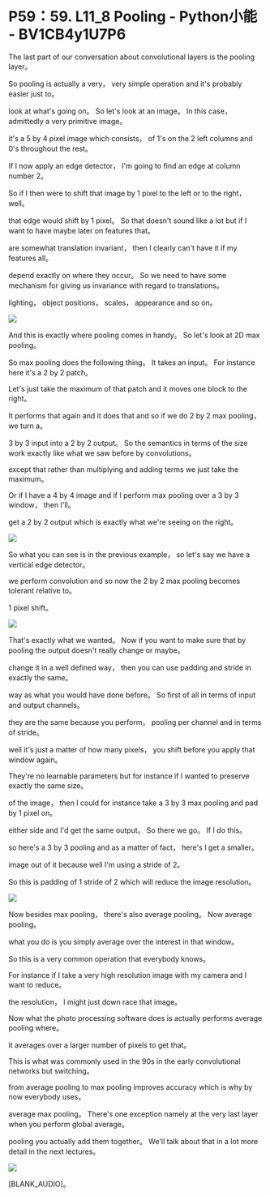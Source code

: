 # P59：59. L11_8 Pooling - Python小能 - BV1CB4y1U7P6

 The last part of our conversation about convolutional layers is the pooling layer。

 So pooling is actually a very， very simple operation and it's probably easier just to。

 look at what's going on。 So let's look at an image。 In this case， admittedly a very primitive image。

 it's a 5 by 4 pixel image which consists， of 1's on the 2 left columns and 0's throughout the rest。

 If I now apply an edge detector， I'm going to find an edge at column number 2。

 So if I then were to shift that image by 1 pixel to the left or to the right， well。

 that edge would shift by 1 pixel。 So that doesn't sound like a lot but if I want to have maybe later on features that。

 are somewhat translation invariant， then I clearly can't have it if my features all。

 depend exactly on where they occur。 So we need to have some mechanism for giving us invariance with regard to translations。

 lighting， object positions， scales， appearance and so on。



![](img/0b81775b89d6c0f48ee1ab2b3f1d5875_1.png)

 And this is exactly where pooling comes in handy。 So let's look at 2D max pooling。

 So max pooling does the following thing。 It takes an input。 For instance here it's a 2 by 2 patch。

 Let's just take the maximum of that patch and it moves one block to the right。

 It performs that again and it does that and so if we do 2 by 2 max pooling， we turn a。

 3 by 3 input into a 2 by 2 output。 So the semantics in terms of the size work exactly like what we saw before by convolutions。

 except that rather than multiplying and adding terms we just take the maximum。

 Or if I have a 4 by 4 image and if I perform max pooling over a 3 by 3 window， then I'll。

 get a 2 by 2 output which is exactly what we're seeing on the right。



![](img/0b81775b89d6c0f48ee1ab2b3f1d5875_3.png)

 So what you can see is in the previous example， so let's say we have a vertical edge detector。

 we perform convolution and so now the 2 by 2 max pooling becomes tolerant relative to。

 1 pixel shift。

![](img/0b81775b89d6c0f48ee1ab2b3f1d5875_5.png)

 That's exactly what we wanted。 Now if you want to make sure that by pooling the output doesn't really change or maybe。

 change it in a well defined way， then you can use padding and stride in exactly the same。

 way as what you would have done before。 So first of all in terms of input and output channels。

 they are the same because you perform， pooling per channel and in terms of stride。

 well it's just a matter of how many pixels， you shift before you apply that window again。

 They're no learnable parameters but for instance if I wanted to preserve exactly the same size。

 of the image， then I could for instance take a 3 by 3 max pooling and pad by 1 pixel on。

 either side and I'd get the same output。 So there we go。 If I do this。

 so here's a 3 by 3 pooling and as a matter of fact， here's I get a smaller。

 image out of it because well I'm using a stride of 2。

 So this is padding of 1 stride of 2 which will reduce the image resolution。



![](img/0b81775b89d6c0f48ee1ab2b3f1d5875_7.png)

 Now besides max pooling， there's also average pooling。 Now average pooling。

 what you do is you simply average over the interest in that window。

 So this is a very common operation that everybody knows。

 For instance if I take a very high resolution image with my camera and I want to reduce。

 the resolution， I might just down race that image。

 Now what the photo processing software does is actually performs average pooling where。

 it averages over a larger number of pixels to get that。

 This is what was commonly used in the 90s in the early convolutional networks but switching。

 from average pooling to max pooling improves accuracy which is why by now everybody uses。

 average max pooling。 There's one exception namely at the very last layer when you perform global average。

 pooling you actually add them together。 We'll talk about that in a lot more detail in the next lectures。



![](img/0b81775b89d6c0f48ee1ab2b3f1d5875_9.png)

 [BLANK_AUDIO]。